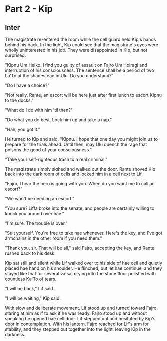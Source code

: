 

# Part 2 - Kip


## Inter

The magistrate re-entered the room while the cell guard held Kip's hands behind his back. In the light, Kip could see that the magistrate's eyes were wholly uninterested in his job. They were disappointed in Kip, but not surprised.

"Kipnu Um Heiko. I find you guilty of assault on Fajro Um Holragi and interruption of his consciousness. The sentence shall be a period of two La'To at the shadestead in Ulu. Do you understand?"

"Do I have a choice?"

"Not really. Rante, an escort will be here just after first lunch to escort Kipnu to the docks."

"What do I do with him 'til then?"

"Do what you do best. Lock him up and take a nap."

"Hah, you got it."

He turned to Kip and said, "Kipnu. I hope that one day you might join us to prepare for the trials ahead. Until then, may Ulu quench the rage that poisons the good of your consciousness."

"Take your self-righteous trash to a real criminal."

The magistrate simply sighed and walked out the door. Rante shoved Kip back into the dark room of cells and locked him in a cell next to Lif.

"Fajro, I hear the hero is going with you. When do you want me to call an escort?"

"We won't be needing an escort."

"You sure? Liffa broke into the senate, and people are certainly willing to knock you around over hae."

"I'm sure. The trouble is over."

"Suit yourself. You're free to take hae whenever. Here's the key, and I've got armchains in the other room if you need them."

"Thank you, sir. That will be all," said Fajro, accepting the key, and Rante rushed back to his desk.

Kip sat still and silent while Lif walked over to his side of hae cell and quietly placed hae hand on his shoulder. He flinched, but let hae continue, and they stayed like that for several va'sa, crying into the stone floor polished with countless Ka'To of tears.

"I will be back," Lif said.

"I will be waiting," Kip said.

With slow and deliberate movement, Lif stood up and turned toward Fajro, staring at him as if to ask if he was ready. Fajro stood up and without speaking he opened hae cell door. Lif stepped out and hesitated by Kip's door in contemplation. With his lantern, Fajro reached for Lif's arm for stability, and they stepped out together into the light, leaving Kip in the darkness.
